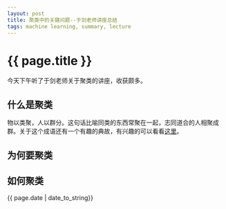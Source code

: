 ```yaml
---
layout: post
title: 聚类中的关键问题--于剑老师讲座总结
tags: machine learning, summary, lecture
---
```


# {{ page.title }}

今天下午听了于剑老师关于聚类的讲座，收获颇多。

## 什么是聚类

物以类聚，人以群分。这句话比喻同类的东西常聚在一起，志同道合的人相聚成群。关于这个成语还有一个有趣的典故，有兴趣的可以看看[这里](http://baike.baidu.com/view/412596.htm)。

## 为何要聚类

## 如何聚类


{{ page.date | date_to_string}}

